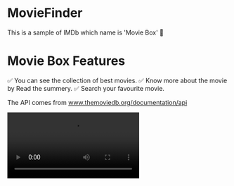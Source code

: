 # MovieFinder

This is a sample of IMDb which name is 'Movie Box' 🎥

# Movie Box Features

✅ You can see the collection of best movies.
✅ Know more about the movie by Read the summery.
✅ Search your favourite movie.

The API comes from www.themoviedb.org/documentation/api

![Movie-Box](https://github.com/parisafro/MovieFinder/blob/master/movie%20finder%20GIF.mp4)
